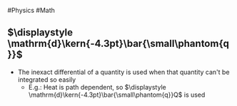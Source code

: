 #Physics #Math
## $\displaystyle \mathrm{d}\kern{-4.3pt}\bar{\small\phantom{q}}$
* The inexact differential of a quantity is used when that quantity can't be integrated so easily
	* E.g.: Heat is path dependent, so $\displaystyle \mathrm{d}\kern{-4.3pt}\bar{\small\phantom{q}}Q$ is used